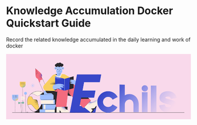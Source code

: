 # Knowledge Accumulation Docker Quickstart Guide

Record the related knowledge accumulated in the daily learning and work of docker

<p align="center">
  <a>
   <img alt="Framework" src="ECHILS.PNG">
  </a>
</p>